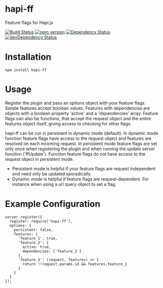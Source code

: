 # hapi-ff
Feature flags for Hapi.js

[![Build Status](https://travis-ci.org/Gattermeier/hapi-ff.svg?branch=master)](https://travis-ci.org/Gattermeier/hapi-ff) 
[![npm version](https://badge.fury.io/js/hapi-ff.svg)](https://badge.fury.io/js/hapi-ff)
[![Dependency Status](https://david-dm.org/gattermeier/hapi-ff.svg)](https://david-dm.org/Gattermeier/hapi-ff) 
[![devDependency Status](https://david-dm.org/Gattermeier/hapi-ff/dev-status.svg)](https://david-dm.org/Gattermeier/hapi-ff#info=devDependencies)    

# Installation
```npm install hapi-ff```

# Usage
Register the plugin and pass an options object with your feature flags.
Simple features accept boolean values. Features with dependencies are objects with a boolean property 'active' and a 'dependencies' array. Feature flags can also be functions, that accept the request object and the entire features object itself, giving access to checking for other flags.

hapi-ff can be run in persistent in dynamic mode (default). In dynamic mode function feature flags have access to the request object and features are resolved on each incoming request. In persistent mode feature flags are set only once when registering the plugin and when running the update server function ('ffUpdate'). Function feature flags do not have access to the request object in persistent mode.

- Persistent mode is helpful if your feature flags are request independent and need only be updated sporadically.
- Dynamic mode is helpful if feature flags are request-dependent. For instance when using a url query object to set a flag.


# Example Configuration

```
server.register({
  register: require('hapi-ff'),
  options: {
    persistent: false,
    features: {
      'feature_1': true,
      'feature_2': {
        active: true,
        dependencies: ['feature_1']
      },
      'feature_3': (request, features) => {
        return !!request.params.id && features.feature_1
      }
    }
  }
});
```
